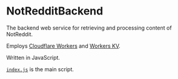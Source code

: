 # NotRedditBackend

The backend web service for retrieving and processing content of NotReddit.

Employs [Cloudflare Workers](https://workers.cloudflare.com) and [Workers KV](https://www.cloudflare.com/en-ca/products/workers-kv/).

Written in JavaScript.

[`index.js`](https://github.com/j927chen/NotRedditBackend/blob/main/index.js) is the main script.
